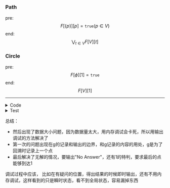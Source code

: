 ### Path
pre:
$$F[\{p\}][p]=\texttt{true}(p\in V)$$
end:
$$\bigvee_{t\in V}F[V][t]$$

### Circle
pre:
$$F[\phi][1]=\texttt{true}$$
end:
$$F[V][1]$$

-----


<details>
  <summary>Code</summary>

```
#include "bits/stdc++.h"
using namespace std;
const int N=1<<20;
int n,m,e[25][25];
bool dp[N][25];//dp[i][j]表示状态为i，最后到达j点有没有路径
int g[N][25];
int main(){
    cin>>n>>m;
    for(int i=1;i<=m;i++){
        int u,v;
        cin>>u>>v;
        e[u][v]=true;
    }
    dp[1][1]=true;
    for(int s=1;s<(1<<n);++s){
        for(int p=1;p<=n;++p){
            if(s&(1<<(p-1))==0)continue;//判断p是否为S中元素
            for(int q=1;q<=n;++q){
                if(s&(1<<(q-1))==0)continue;//判断q是否为S中元素
                if(!e[q][p])continue;//判断有没有q到p的边
                if(dp[s^(1<<(p-1))][q]){//判断dp[{s}-p][q]是否为真
                    dp[s][p]=true;
                    g[s][p]=q;
                }
            }
        }
    }
    int s=(1<<n)-1;
    bool flag=0;
    stack<int>output;
    for(int i=1;i<=n;i++){
        if(dp[s][i]&&e[i][1]){
            int p=i;
            output.push(p);
            do{
                output.push(g[s][p]);
                int t=p;
                p=g[s][p];
                s-=(1<<(t-1));
            }while(s!=1);
					flag=1;
            break;
        }
    }
	if(!flag){
		cout<<"No Answer"<<endl;
		return 0;
	}
    while(!output.empty()){
        cout<<output.top()<<' ';
        output.pop();
    }
    return 0;
}
```
</details>

<details>
  <summary>Test</summary>

```
3 3
1 2
2 3
3 1
```
```cpp
dp[1][1]=1;//{0,0,1}

dp[3][2]=1;//{0,1,1}
g=1;

dp[7][3]=1;//{1,1,1}
g=2;
```
----
```
5 5
1 3
3 4
4 2
2 5
5 1
```
```cpp
dp[1][1]=1;//{0,0,0,0,1}

dp[5][3]=1;//{0,0,1,0,1}
g=1;

dp[13][4]=1;//{0,1,1,0,1}
g=3;

dp[15][2]=1;//{0,1,1,1,1}
g=4;

dp[31][5]=1;//{1,1,1,1,1}
g=2;
```
----
```
4 6
1 2
2 3
2 4
3 1
3 4
4 3
```
![1](image/hamilton_1.png)
```cpp

```
----
```
6 9
1 4
1 5
2 3
2 4
4 5
3 1
4 6
6 2
5 4
```
----

```
10 20
1 2
2 3
3 4
4 5
5 6
6 7
7 8
8 9
9 10
10 1
1 3
3 8
8 10
5 10
3 5
6 1
7 3
4 1
10 2
8 1
```

</details>

总结：
- 然后出现了数据大小问题，因为数据量太大，用内存调试会卡死，所以用输出调试的方法解决了
- 第一次的问题出现在g的记录和输出的边界，和g记录的内容的用处，g是为了回溯时记录上一个点
- 最后解决了无解的情况，要输出"No Answer"，还有1的特判，要求最后的点能够到达1

调试过程中应该，
比如在有疑问的位置，得出结果的时候即时输出，还有不用内存调试，这样看到的只是瞬时状态，看不到全局状态，容易漏掉东西

